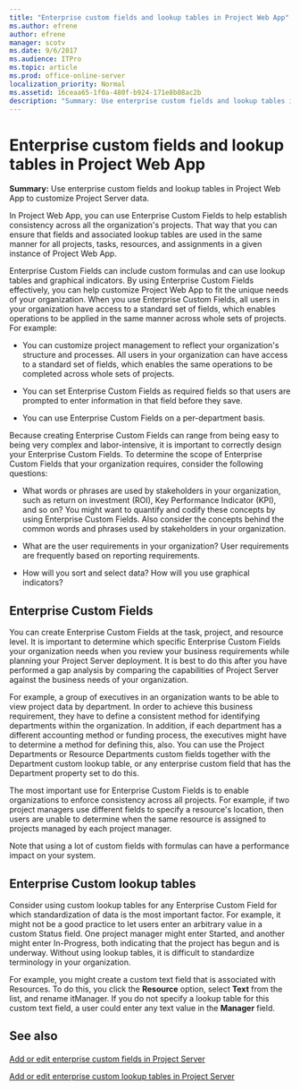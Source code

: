 ```yaml
---
title: "Enterprise custom fields and lookup tables in Project Web App"
ms.author: efrene
author: efrene
manager: scotv
ms.date: 9/6/2017
ms.audience: ITPro
ms.topic: article
ms.prod: office-online-server
localization_priority: Normal
ms.assetid: 16ceaa65-1f0a-480f-b924-171e8b08ac2b
description: "Summary: Use enterprise custom fields and lookup tables in Project Web App to customize Project Server data."
---
```


# Enterprise custom fields and lookup tables in Project Web App
 
 **Summary:** Use enterprise custom fields and lookup tables in Project Web App to customize Project Server data.
  
In Project Web App, you can use Enterprise Custom Fields to help establish consistency across all the organization's projects. That way that you can ensure that fields and associated lookup tables are used in the same manner for all projects, tasks, resources, and assignments in a given instance of Project Web App.
  
Enterprise Custom Fields can include custom formulas and can use lookup tables and graphical indicators. By using Enterprise Custom Fields effectively, you can help customize Project Web App to fit the unique needs of your organization. When you use Enterprise Custom Fields, all users in your organization have access to a standard set of fields, which enables operations to be applied in the same manner across whole sets of projects. For example:
  
- You can customize project management to reflect your organization's structure and processes. All users in your organization can have access to a standard set of fields, which enables the same operations to be completed across whole sets of projects.
    
- You can set Enterprise Custom Fields as required fields so that users are prompted to enter information in that field before they save.
    
- You can use Enterprise Custom Fields on a per-department basis.
    
Because creating Enterprise Custom Fields can range from being easy to being very complex and labor-intensive, it is important to correctly design your Enterprise Custom Fields. To determine the scope of Enterprise Custom Fields that your organization requires, consider the following questions:
  
- What words or phrases are used by stakeholders in your organization, such as return on investment (ROI), Key Performance Indicator (KPI), and so on? You might want to quantify and codify these concepts by using Enterprise Custom Fields. Also consider the concepts behind the common words and phrases used by stakeholders in your organization.
    
- What are the user requirements in your organization? User requirements are frequently based on reporting requirements.
    
- How will you sort and select data? How will you use graphical indicators?
    
## Enterprise Custom Fields

You can create Enterprise Custom Fields at the task, project, and resource level. It is important to determine which specific Enterprise Custom Fields your organization needs when you review your business requirements while planning your Project Server deployment. It is best to do this after you have performed a gap analysis by comparing the capabilities of Project Server against the business needs of your organization.
  
For example, a group of executives in an organization wants to be able to view project data by department. In order to achieve this business requirement, they have to define a consistent method for identifying departments within the organization. In addition, if each department has a different accounting method or funding process, the executives might have to determine a method for defining this, also. You can use the Project Departments or Resource Departments custom fields together with the Department custom lookup table, or any enterprise custom field that has the Department property set to do this.
  
The most important use for Enterprise Custom Fields is to enable organizations to enforce consistency across all projects. For example, if two project managers use different fields to specify a resource's location, then users are unable to determine when the same resource is assigned to projects managed by each project manager.
  
Note that using a lot of custom fields with formulas can have a performance impact on your system.
  
## Enterprise Custom lookup tables

Consider using custom lookup tables for any Enterprise Custom Field for which standardization of data is the most important factor. For example, it might not be a good practice to let users enter an arbitrary value in a custom Status field. One project manager might enter Started, and another might enter In-Progress, both indicating that the project has begun and is underway. Without using lookup tables, it is difficult to standardize terminology in your organization.
  
For example, you might create a custom text field that is associated with Resources. To do this, you click the **Resource** option, select **Text** from the list, and rename itManager. If you do not specify a lookup table for this custom text field, a user could enter any text value in the **Manager** field.
  
## See also

#### 

[Add or edit enterprise custom fields in Project Server](add-or-edit-enterprise-custom-fields-in-project-server.md)
  
[Add or edit enterprise custom lookup tables in Project Server](add-or-edit-enterprise-custom-lookup-tables-in-project-server.md)

